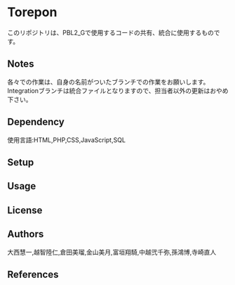 # Torepon
このリポジトリは、PBL2_Gで使用するコードの共有、統合に使用するものです。

## Notes
 各々での作業は、自身の名前がついたブランチでの作業をお願いします。　<br>
 Integrationブランチは統合ファイルとなりますので、担当者以外の更新はおやめ下さい。

## Dependency
使用言語:HTML,PHP,CSS,JavaScript,SQL


## Setup


## Usage

## License


## Authors
大西慧一,越智陸仁,倉田美瑠,金山美月,富垣翔騎,中越弐千弥,孫鴻博,寺崎直人

## References
